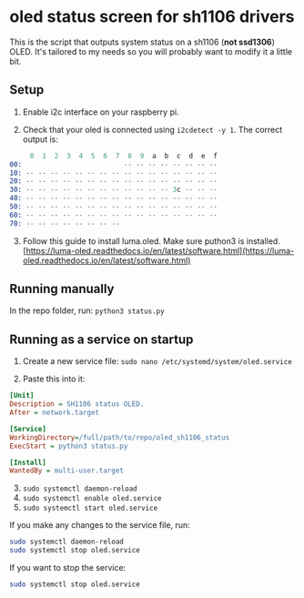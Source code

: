 # oled status screen for sh1106 drivers

This is the script that outputs system status on a sh1106 (**not ssd1306**) OLED. It's tailored to my needs so you will probably want to modify it a little bit.

## Setup

1. Enable i2c interface on your raspberry pi.

2. Check that your oled is connected using `i2cdetect -y 1`. The correct output is:

```s
     0  1  2  3  4  5  6  7  8  9  a  b  c  d  e  f
00:                         -- -- -- -- -- -- -- --
10: -- -- -- -- -- -- -- -- -- -- -- -- -- -- -- --
20: -- -- -- -- -- -- -- -- -- -- -- -- -- -- -- --
30: -- -- -- -- -- -- -- -- -- -- -- -- 3c -- -- --
40: -- -- -- -- -- -- -- -- -- -- -- -- -- -- -- --
50: -- -- -- -- -- -- -- -- -- -- -- -- -- -- -- --
60: -- -- -- -- -- -- -- -- -- -- -- -- -- -- -- --
70: -- -- -- -- -- -- -- --
```

3. Follow this guide to install luma.oled. Make sure puthon3 is installed.
[https://luma-oled.readthedocs.io/en/latest/software.html](https://luma-oled.readthedocs.io/en/latest/software.html)


## Running manually

In the repo folder, run:
`python3 status.py`


## Running as a service on startup

1. Create a new service file:
`sudo nano /etc/systemd/system/oled.service`

2. Paste this into it:
```ini
[Unit]
Description = SH1106 status OLED.
After = network.target

[Service]
WorkingDirectory=/full/path/to/repo/oled_sh1106_status
ExecStart = python3 status.py

[Install]
WantedBy = multi-user.target
```
3. `sudo systemctl daemon-reload`
4. `sudo systemctl enable oled.service`
5. `sudo systemctl start oled.service`

If you make any changes to the service file, run:
```bash
sudo systemctl daemon-reload
sudo systemctl stop oled.service
```

If you want to stop the service:
```bash
sudo systemctl stop oled.service
```
